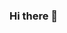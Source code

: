 ### Hi there 👋

<!--
**BeraldiEscola/BeraldiEscola** is a ✨ _special_ ✨ repository because its `README.md` (this file) appears on your GitHub profile.

Here are some ideas to get you started:

- 🔭 I’m currently working on ... Vagabundagem
- 🌱 I’m currently learning ... hmtl e css + Java Script
- 👯 I’m looking to collaborate on ... 
- 🤔 I’m looking for help with ... 
- 💬 Ask me about ... 
- 📫 How to reach me: ... zap zap 44988688951
- 😄 Pronouns: ... la/ele
- ⚡ Fun fact: ... já acreditei em webnamoro
-->
